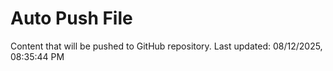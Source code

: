 # Auto Push File

Content that will be pushed to GitHub repository.
Last updated: 08/12/2025, 08:35:44 PM